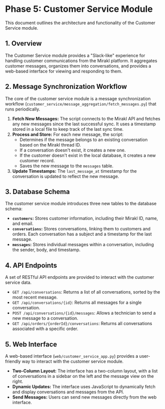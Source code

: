 # Phase 5: Customer Service Module

This document outlines the architecture and functionality of the Customer Service module.

## 1. Overview

The Customer Service module provides a "Slack-like" experience for handling customer communications from the Mirakl platform. It aggregates customer messages, organizes them into conversations, and provides a web-based interface for viewing and responding to them.

## 2. Message Synchronization Workflow

The core of the customer service module is a message synchronization workflow (`customer_service/message_aggregation/fetch_messages.py`) that runs periodically.

1.  **Fetch New Messages:** The script connects to the Mirakl API and fetches any new messages since the last successful sync. It uses a timestamp stored in a local file to keep track of the last sync time.
2.  **Process and Store:** For each new message, the script:
    -   Determines if the message belongs to an existing conversation based on the Mirakl thread ID.
    -   If a conversation doesn't exist, it creates a new one.
    -   If the customer doesn't exist in the local database, it creates a new customer record.
    -   Saves the new message to the `messages` table.
3.  **Update Timestamps:** The `last_message_at` timestamp for the conversation is updated to reflect the new message.

## 3. Database Schema

The customer service module introduces three new tables to the database schema:

-   **`customers`:** Stores customer information, including their Mirakl ID, name, and email.
-   **`conversations`:** Stores conversations, linking them to customers and orders. Each conversation has a subject and a timestamp for the last message.
-   **`messages`:** Stores individual messages within a conversation, including the sender, body, and timestamp.

## 4. API Endpoints

A set of RESTful API endpoints are provided to interact with the customer service data.

-   `GET /api/conversations`: Returns a list of all conversations, sorted by the most recent message.
-   `GET /api/conversations/{id}`: Returns all messages for a single conversation.
-   `POST /api/conversations/{id}/messages`: Allows a technician to send a new message to a conversation.
-   `GET /api/orders/{orderId}/conversations`: Returns all conversations associated with a specific order.

## 5. Web Interface

A web-based interface (`web/customer_service_app.py`) provides a user-friendly way to interact with the customer service module.

-   **Two-Column Layout:** The interface has a two-column layout, with a list of conversations in a sidebar on the left and the message view on the right.
-   **Dynamic Updates:** The interface uses JavaScript to dynamically fetch and display conversations and messages from the API.
-   **Send Messages:** Users can send new messages directly from the web interface.
